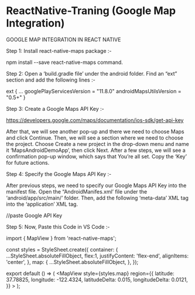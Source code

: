 # ReactNative-Traning (Google Map Integration)

GOOGLE MAP INTEGRATION IN REACT NATIVE

Step 1: Install react-native-maps package :-

npm install --save react-native-maps command.

Step 2: Open a ‘build.gradle file’ under the android folder. Find an “ext” section and add the following lines :-

ext {
  ...
  googlePlayServicesVersion = "11.8.0"
  androidMapsUtilsVersion = "0.5+"
}

Step 3: Create a Google Maps API Key :-

https://developers.google.com/maps/documentation/ios-sdk/get-api-key

After that, we will see another pop-up and there we need to choose Maps and click Continue. Then, we will see a section where we need to choose the project. Choose Create a new project in the drop-down menu and name it ‘MapsAndroidDemoApp’, then click Next. After a few steps, we will see a confirmation pop-up window, which says that You’re all set. Copy the ‘Key’ for future actions.

Step 4: Specify the Google Maps API Key :-

After previous steps, we need to specify our Google Maps API Key into the manifest file. Open the “AndroidManifes.xml’ file under the ‘android/app/src/main/’ folder. Then, add the following ‘meta-data’ XML tag into the ‘application’ XML tag.

<application>
   <!-- You will only need to add this meta-data tag, but make sure it's a child of application -->
   <meta-data
     android:name="com.google.android.geo.API_KEY"
     android:value="Your Google maps API Key Here"/>	//paste Google API Key

   <!-- You will also only need to add this uses-library tag -->
   <uses-library android:name="org.apache.http.legacy" android:required="false"/>
</application>

Step 5: Now, Paste this Code in VS Code :-

import { MapView } from 'react-native-maps';

const styles = StyleSheet.create({
 container: {
   ...StyleSheet.absoluteFillObject,
   flex:1,
   justifyContent: 'flex-end',
   alignItems: 'center',
 },
 map: {
   ...StyleSheet.absoluteFillObject,
 },
});

export default () => (
   <View style={styles.container}>
     <MapView
       style={styles.map}
       region={{
         latitude: 37.78825,
         longitude: -122.4324,
         latitudeDelta: 0.015,
         longitudeDelta: 0.0121,
       }}
     >
     </MapView>
   </View>
);
